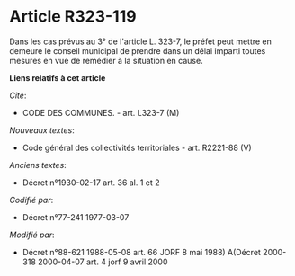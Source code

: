 # Article R323-119

Dans les cas prévus au 3° de l'article L. 323-7, le préfet peut mettre en demeure le conseil municipal de prendre dans un
délai imparti toutes mesures en vue de remédier à la situation en cause.

**Liens relatifs à cet article**

_Cite_:

  - CODE DES COMMUNES. - art. L323-7 (M)

_Nouveaux textes_:

  - Code général des collectivités territoriales - art. R2221-88 (V)

_Anciens textes_:

  - Décret n°1930-02-17 art. 36 al. 1 et 2

_Codifié par_:

  - Décret n°77-241 1977-03-07

_Modifié par_:

  - Décret n°88-621 1988-05-08 art. 66 JORF 8 mai 1988) A(Décret 2000-318 2000-04-07 art. 4 jorf 9 avril 2000
